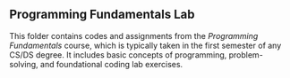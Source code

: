 ## Programming Fundamentals Lab
This folder contains codes and assignments from the *Programming Fundamentals* course, which is typically taken in the first semester of any CS/DS degree. It includes basic concepts of programming, problem-solving, and foundational coding lab exercises.